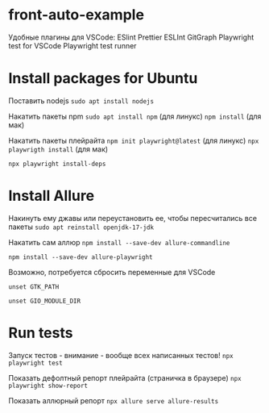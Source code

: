 # front-auto-example

Удобные плагины для VSCode:
ESlint
Prettier ESLInt
GitGraph
Playwright test for VSCode
Playwright test runner

# Install packages for Ubuntu
Поставить nodejs
`sudo apt install nodejs`

Накатить пакеты npm
`sudo apt install npm` (для линукс) `npm install` (для мак)

Накатить пакеты плейрайта
`npm init playwright@latest` (для линукс)  `npx playwrigth install` (для мак)


`npx playwright install-deps`

# Install Allure

Накинуть ему джавы или переустановить ее, чтобы пересчитались все пакеты
`sudo apt reinstall openjdk-17-jdk`

Накатить сам аллюр
`npm install --save-dev allure-commandline`

`npm install --save-dev allure-playwright`

Возможно, потребуется сбросить переменные для VSCode

`unset GTK_PATH`

`unset GIO_MODULE_DIR`

# Run tests

Запуск тестов - внимание - вообще всех написанных тестов!
`npx playwright test`

Показать дефолтный репорт плейрайта (страничка в браузере)
`npx playwright show-report`

Показать аллюрный репорт
`npx allure serve allure-results`
